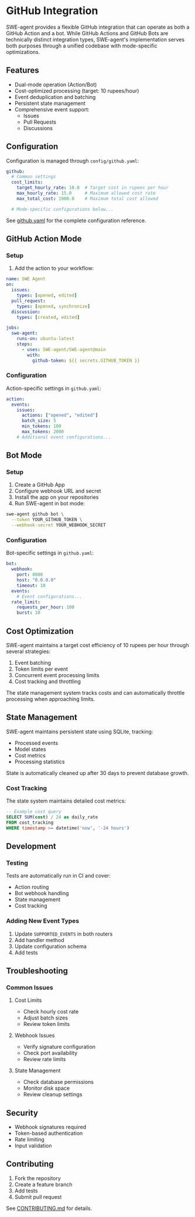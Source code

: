 # GitHub Integration

SWE-agent provides a flexible GitHub integration that can operate as both a GitHub Action and a bot. While GitHub Actions and GitHub Bots are technically distinct integration types, SWE-agent's implementation serves both purposes through a unified codebase with mode-specific optimizations.

## Features

- Dual-mode operation (Action/Bot)
- Cost-optimized processing (target: 10 rupees/hour)
- Event deduplication and batching
- Persistent state management
- Comprehensive event support:
  - Issues
  - Pull Requests
  - Discussions

## Configuration

Configuration is managed through `config/github.yaml`:

```yaml
github:
  # Common settings
  cost_limits:
    target_hourly_rate: 10.0  # Target cost in rupees per hour
    max_hourly_rate: 15.0     # Maximum allowed cost rate
    max_total_cost: 1000.0    # Maximum total cost allowed

  # Mode-specific configurations below...
```

See [github.yaml](../../config/github.yaml) for the complete configuration reference.

## GitHub Action Mode

### Setup

1. Add the action to your workflow:

```yaml
name: SWE Agent
on:
  issues:
    types: [opened, edited]
  pull_request:
    types: [opened, synchronize]
  discussion:
    types: [created, edited]

jobs:
  swe-agent:
    runs-on: ubuntu-latest
    steps:
      - uses: SWE-agent/SWE-agent@main
        with:
          github-token: ${{ secrets.GITHUB_TOKEN }}
```

### Configuration

Action-specific settings in `github.yaml`:

```yaml
action:
  events:
    issues:
      actions: ["opened", "edited"]
      batch_size: 5
      min_tokens: 100
      max_tokens: 2000
    # Additional event configurations...
```

## Bot Mode

### Setup

1. Create a GitHub App
2. Configure webhook URL and secret
3. Install the app on your repositories
4. Run SWE-agent in bot mode:

```bash
swe-agent github bot \
  --token YOUR_GITHUB_TOKEN \
  --webhook-secret YOUR_WEBHOOK_SECRET
```

### Configuration

Bot-specific settings in `github.yaml`:

```yaml
bot:
  webhook:
    port: 8000
    host: "0.0.0.0"
    timeout: 10
  events:
    # Event configurations...
  rate_limit:
    requests_per_hour: 100
    burst: 10
```

## Cost Optimization

SWE-agent maintains a target cost efficiency of 10 rupees per hour through several strategies:

1. Event batching
2. Token limits per event
3. Concurrent event processing limits
4. Cost tracking and throttling

The state management system tracks costs and can automatically throttle processing when approaching limits.

## State Management

SWE-agent maintains persistent state using SQLite, tracking:

- Processed events
- Model states
- Cost metrics
- Processing statistics

State is automatically cleaned up after 30 days to prevent database growth.

### Cost Tracking

The state system maintains detailed cost metrics:

```sql
-- Example cost query
SELECT SUM(cost) / 24 as daily_rate
FROM cost_tracking
WHERE timestamp >= datetime('now', '-24 hours')
```

## Development

### Testing

Tests are automatically run in CI and cover:

- Action routing
- Bot webhook handling
- State management
- Cost tracking

### Adding New Event Types

1. Update `SUPPORTED_EVENTS` in both routers
2. Add handler method
3. Update configuration schema
4. Add tests

## Troubleshooting

### Common Issues

1. Cost Limits
   - Check hourly cost rate
   - Adjust batch sizes
   - Review token limits

2. Webhook Issues
   - Verify signature configuration
   - Check port availability
   - Review rate limits

3. State Management
   - Check database permissions
   - Monitor disk space
   - Review cleanup settings

## Security

- Webhook signatures required
- Token-based authentication
- Rate limiting
- Input validation

## Contributing

1. Fork the repository
2. Create a feature branch
3. Add tests
4. Submit pull request

See [CONTRIBUTING.md](../../CONTRIBUTING.md) for details.
